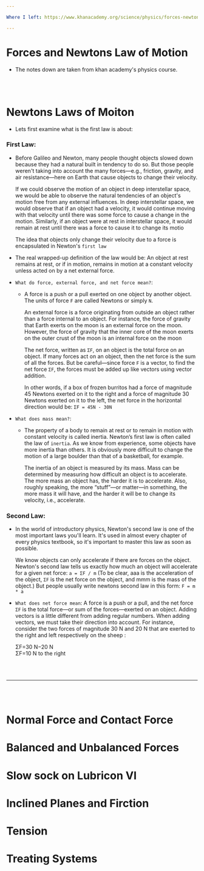 ```yaml
---

Where I left: https://www.khanacademy.org/science/physics/forces-newtons-laws/newtons-laws-of-motion/a/what-is-newtons-second-law?modal=1

---
```


# Forces and Newtons Law of Motion

- The notes down are taken from khan academy's physics course.

<br>
<br>

# Newtons Laws of Moiton

- Lets first examine what is the first law is about:

### First Law:

- Before Galileo and Newton, many people thought objects slowed down because they had a natural built in tendency to do so. But those people weren't taking into account the many forces—e.g., friction, gravity, and air resistance—here on Earth that cause objects to change their velocity.

  If we could observe the motion of an object in deep interstellar space, we would be able to observe the natural tendencies of an object's motion free from any external influences. In deep interstellar space, we would observe that if an object had a velocity, it would continue moving with that velocity until there was some force to cause a change in the motion. Similarly, if an object were at rest in interstellar space, it would remain at rest until there was a force to cause it to change its motio
  
  The idea that objects only change their velocity due to a force is encapsulated in Newton's `first law`
  
- The real wrapped-up definition of the law would be: An object at rest remains at rest, or if in motion, remains in motion at a constant velocity unless acted on by a net external force.

- `What do force, external force, and net force mean?`:
  - A force is a push or a pull exerted on one object by another object. The units of force `F` are called Newtons or simply `N`.
  
    An external force is a force originating from outside an object rather than a force internal to an object. For instance, the force of gravity that Earth exerts on the moon is an external force on the moon. However, the force of gravity that the inner core of the moon exerts on the outer crust of the moon is an internal force on the moon
    
    The net force, written as `ΣF`, on an object is the total force on an object. If many forces act on an object, then the net force is the sum of all the forces. But be careful—since force `F` is a vector, to find the net force `ΣF`, the forces must be added up like vectors using vector addition.
    
    In other words, if a box of frozen burritos had a force of magnitude 45 Newtons exerted on it to the right and a force of magnitude 30 Newtons exerted on it to the left, the net force in the horizontal direction would be: `ΣF = 45N - 30N` 

- `What does mass mean?`:
  - The property of a body to remain at rest or to remain in motion with constant velocity is called inertia. Newton’s first law is often called the law of `inertia`. As we know from experience, some objects have more inertia than others. It is obviously more difficult to change the motion of a large boulder than that of a basketball, for example.
  
    The inertia of an object is measured by its mass. Mass can be determined by measuring how difficult an object is to accelerate. The more mass an object has, the harder it is to accelerate. Also, roughly speaking, the more “stuff”—or matter—in something, the more mass it will have, and the harder it will be to change its velocity, i.e., accelerate.
    
### Second Law:

- In the world of introductory physics, Newton's second law is one of the most important laws you'll learn. It's used in almost every chapter of every physics textbook, so it's important to master this law as soon as possible.

  We know objects can only accelerate if there are forces on the object. Newton's second law tells us exactly how much an object will accelerate for a given net force: `a = ΣF / m` (To be clear, aaa is the acceleration of the object, `ΣF` is the net force on the object, and mmm is the mass of the object.) But people usually write newtons second law in this form: 
  `F = m * a`
  
- `What does net force mean`: A force is a push or a pull, and the net force `ΣF` is the total force—or sum of the forces—exerted on an object. Adding vectors is a little different from adding regular numbers. When adding vectors, we must take their direction into account. For instance, consider the two forces of magnitude 30 N and 20 N that are exerted to the right and left respectively on the sheep :

  ΣF=30 N−20 N<br>
  ΣF=10 N to the right


<br>
<br>

---

<br>
<Br>
 
# Normal Force and Contact Force
 
# Balanced and Unbalanced Forces
 
# Slow sock on Lubricon VI
 
# Inclined Planes and Firction
 
# Tension
 
# Treating Systems
 
